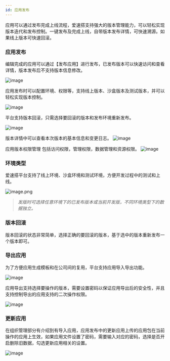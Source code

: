 ```yaml
---
id: 应用发布
---
```


应用可以通过发布完成上线流程，爱速搭支持强大的版本管理能力，可以轻松实现版本迭代和发布控制。一键发布及完成上线，自带版本发布详情，可快速溯源。如果线上版本可快速回滚。

### 应用发布

编辑完成的应用可以通过【发布应用】进行发布，已发布版本可以快速访问和查看详情，版本发布后不支持版本信息修改。

![image](/img/发布管理/5b29c77a830c884fc8f544a519432b84.png)

应用发布时可以配置环境、权限等，支持线上版本、沙盒版本及测试版本，并可以轻松实现版本控制。

![image](/img/发布管理/ea91eba47e2c7630e76623738a688ca4.png)

平台支持版本回滚，只需选择要回滚的版本和发布环境重新发布。

![image](/img/发布管理/74d563fe95f0935ae13f143d904b0c60.png)

版本详情中可以查看本次版本的基本信息和变更日志。
![image](/img/发布管理/64094bad7b40d184e27a1e7a249433a2.png)

应用版本权限管理
包括访问权限，管理权限，数据管理和资源权限。
![image](/img/发布管理/83444901dd4ef9d772fd3e8b35a538d9.png)
### 环境类型

爱速搭平台支持了线上环境、沙盒环境和测试环境，方便开发过程中的测试和上线。

![image.png](/img/发布管理/image_7af2dae.png)

> _发版时可选择任意环境下的已发布版本或当前开发版，不同环境类型下的数据独立。_

### 版本回滚

版本回滚的状态非常简单，选择正确的要回滚的版本，基于选中的版本重新发布一个版本即可。

### 导出应用

为了方便应用生成模板和在公司间的复用，平台支持应用导入导出功能。

![image](/img/发布管理/489a650c6d27482fb9a5c76f3eca9483.png)

应用导出支持选择要操作的版本，需要设置密码以保证应用导出后的安全性，并且支持控制导出的应用支持的二次操作权限。

![image](/img/发布管理/ad8ce4bc4edd50c9f78e11d9399b16f6.png)

### 更新应用

在组织管理部分有介绍到有导入应用，应用发布中的更新应用上传的应用包在当前操作的应用上生效，如果应用文件设置了密码，需要输入对应的密码，选择是否开启删除旧数据，勾选更新应用相关的设置。

![image](/img/发布管理/2.png)
